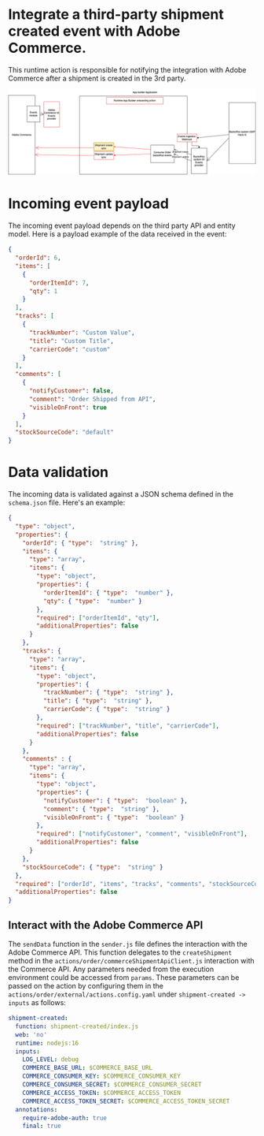 # Integrate a third-party shipment created event with Adobe Commerce.
This runtime action is responsible for notifying the integration with Adobe Commerce after a shipment is created in the 3rd party.

![Alt text](ExternalShipmentCreateSync.png "Title")

# Incoming event payload
The incoming event payload depends on the third party API and entity model.
Here is a payload example of the data received in the event:
```json
{
  "orderId": 6,
  "items": [
    {
      "orderItemId": 7,
      "qty": 1
    }
  ],
  "tracks": [
    {
      "trackNumber": "Custom Value",
      "title": "Custom Title",
      "carrierCode": "custom"
    }
  ],
  "comments": [
    {
      "notifyCustomer": false,
      "comment": "Order Shipped from API",
      "visibleOnFront": true
    }
  ],
  "stockSourceCode": "default"
}
```

# Data validation
The incoming data is validated against a JSON schema defined in the `schema.json` file.
Here's an example:
```json
{
  "type": "object",
  "properties": {
    "orderId": { "type":  "string" },
    "items": {
      "type": "array",
      "items": {
        "type": "object",
        "properties": {
          "orderItemId": { "type":  "number" },
          "qty": { "type":  "number" }
        },
        "required": ["orderItemId", "qty"],
        "additionalProperties": false
      }
    },
    "tracks": {
      "type": "array",
      "items": {
        "type": "object",
        "properties": {
          "trackNumber": { "type":  "string" },
          "title": { "type":  "string" },
          "carrierCode": { "type":  "string" }
        },
        "required": ["trackNumber", "title", "carrierCode"],
        "additionalProperties": false
      }
    },
    "comments" : {
      "type": "array",
      "items": {
        "type": "object",
        "properties": {
          "notifyCustomer": { "type":  "boolean" },
          "comment": { "type":  "string" },
          "visibleOnFront": { "type":  "boolean" }
        },
        "required": ["notifyCustomer", "comment", "visibleOnFront"],
        "additionalProperties": false
      }
    },
    "stockSourceCode": { "type":  "string" }
  },
  "required": ["orderId", "items", "tracks", "comments", "stockSourceCode"],
  "additionalProperties": false
}
```

## Interact with the Adobe Commerce API
The `sendData` function in the `sender.js` file defines the interaction with the Adobe Commerce API.
This function delegates to the `createShipment` method in the `actions/order/commerceShipmentApiClient.js` interaction with the Commerce API.
Any parameters needed from the execution environment could be accessed from `params`.
These parameters can be passed on the action by configuring them in the  `actions/order/external/actions.config.yaml` under `shipment-created -> inputs` as follows:
```yaml
shipment-created:
  function: shipment-created/index.js
  web: 'no'
  runtime: nodejs:16
  inputs:
    LOG_LEVEL: debug
    COMMERCE_BASE_URL: $COMMERCE_BASE_URL
    COMMERCE_CONSUMER_KEY: $COMMERCE_CONSUMER_KEY
    COMMERCE_CONSUMER_SECRET: $COMMERCE_CONSUMER_SECRET
    COMMERCE_ACCESS_TOKEN: $COMMERCE_ACCESS_TOKEN
    COMMERCE_ACCESS_TOKEN_SECRET: $COMMERCE_ACCESS_TOKEN_SECRET
  annotations:
    require-adobe-auth: true
    final: true
```
